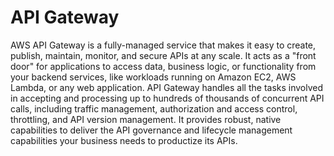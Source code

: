# API Gateway

AWS API Gateway is a fully-managed service that makes it easy to create, publish, maintain, monitor, and secure APIs at any scale. It acts as a "front door" for applications to access data, business logic, or functionality from your backend services, like workloads running on Amazon EC2, AWS Lambda, or any web application. API Gateway handles all the tasks involved in accepting and processing up to hundreds of thousands of concurrent API calls, including traffic management, authorization and access control, throttling, and API version management. It provides robust, native capabilities to deliver the API governance and lifecycle management capabilities your business needs to productize its APIs.
